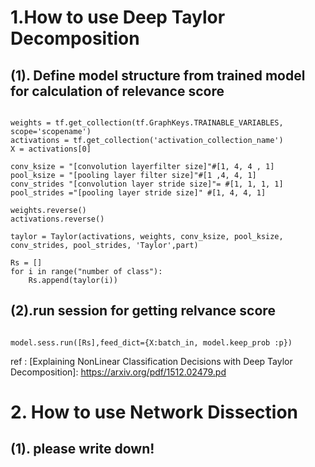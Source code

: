 # 1.How to use Deep Taylor Decomposition 

## (1). Define model structure from trained model for calculation of relevance score

<pre><code>
weights = tf.get_collection(tf.GraphKeys.TRAINABLE_VARIABLES, scope='scopename')
activations = tf.get_collection('activation_collection_name')
X = activations[0]

conv_ksize = "[convolution layerfilter size]"#[1, 4, 4 , 1]
pool_ksize = "[pooling layer filter size]"#[1 ,4, 4, 1]
conv_strides "[convolution layer stride size]"= #[1, 1, 1, 1]
pool_strides ="[pooling layer stride size]" #[1, 4, 4, 1]

weights.reverse()
activations.reverse()

taylor = Taylor(activations, weights, conv_ksize, pool_ksize, conv_strides, pool_strides, 'Taylor',part)

Rs = []
for i in range("number of class"):
    Rs.append(taylor(i))
</code></pre>

## (2).run session for getting relvance score
<pre><code>
model.sess.run([Rs],feed_dict={X:batch_in, model.keep_prob :p})
</code></pre>
ref : [Explaining NonLinear Classification Decisions with Deep Taylor Decomposition]: https://arxiv.org/pdf/1512.02479.pd
</hr>

# 2. How to use Network Dissection
## (1). please write down!


